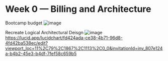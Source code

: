 # Week 0 — Billing and Architecture
Bootcamp budget
![image](https://user-images.githubusercontent.com/24841306/219343302-83e8adb8-2034-4a48-8e18-69a564a3ff67.png)


Recreate Logical Architectural Deisgn
![image](https://user-images.githubusercontent.com/24841306/219341974-542edc91-7369-40e0-95c0-c9401c91898d.png)
https://lucid.app/lucidchart/fd424ada-ce38-4b71-96d8-4fd42ba538ec/edit?viewport_loc=11%2C79%2C1867%2C1113%2C0_0&invitationId=inv_807e124a-b4b2-45e3-b4df-7fef58c659b5

